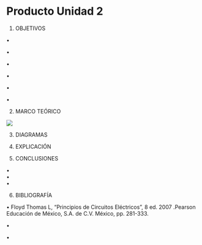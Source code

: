 # Producto Unidad 2
1. OBJETIVOS

• 

•

• 
 

•	

• 

•	


2. MARCO TEÓRICO

![](img/)



3. DIAGRAMAS


4. EXPLICACIÓN




5. CONCLUSIONES

•	
•	
•	 

6. BIBLIOGRAFÍA

•	Floyd Thomas L, “Principios de Circuitos Eléctricos”, 8 ed. 2007 .Pearson Educación de México, S.A. de C.V. México, pp. 281-333.

• 

• 
